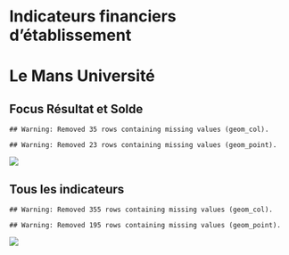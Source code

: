 Indicateurs financiers d’établissement
================

# Le Mans Université

## Focus Résultat et Solde

    ## Warning: Removed 35 rows containing missing values (geom_col).

    ## Warning: Removed 23 rows containing missing values (geom_point).

![](le_mans_université_files/figure-gfm/etab.focus-1.png)<!-- -->

## Tous les indicateurs

    ## Warning: Removed 355 rows containing missing values (geom_col).

    ## Warning: Removed 195 rows containing missing values (geom_point).

![](le_mans_université_files/figure-gfm/etab-1.png)<!-- -->
